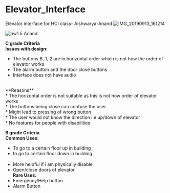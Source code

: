 # Elevator_Interface
Elevator interface for HCI class- Aishwarya-Anand
![IMG_20190913_161214](https://user-images.githubusercontent.com/40208288/65214168-96a27e00-da6e-11e9-8f5c-e56048673b2f.jpg)

![hw1 5 Anand](https://user-images.githubusercontent.com/40208288/65214377-627b8d00-da6f-11e9-8419-724d346a516a.gif)

**C grade Criteria**<br/>
**Issues with design:**<br/>

* The buttons B, 1, 2 are in horizontal order which is not how the order of elevator works<br/>
* The alarm button and the door close buttons <br/>
* Interface does not have audio<br/>
<br/>
**Reasons**
<br/>
* The horizontal order is not suitable as this is not how order of elevator works<br/>
* The buttons being close can confuse the user<br/>
* Might lead to pressing of wrong button<br/>
* The user would not know the direction i.e up/down of elevator<br/>
* No features for people with disabilities<br/>

**B grade Criteria**<br/>
**Common Uses:**<br/>
* To go to a certain floor up in building<br/>
* to go to certain floor down in building<br/><br/>
* More helpful if i am physically disable<br/>
* Open/close doors of elevator<br/>
**Rare Uses:**<br/>
* Emergency/Help button<br/>
* Alarm Button<br/>

